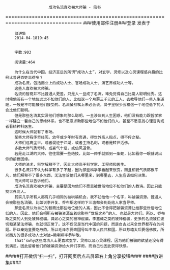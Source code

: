                        成功名流喜欢被大师骗 - 简书
================================================================================
###使用邮件注册###登录        发表于


        
        散讲集
        2014-04-1819:45


        字数:903

        阅读量:464

        为什么在当代中国，经济富足的所谓“成功人士”，对玄学，灵修以及心灵课程感兴趣的比例比普通百姓高得多？
        成功名流，包括商业上的成功人士、官场成功人士、演艺界成功人士等。
        这些人喜欢被大师骗。
        名流的智商并不比普通人更差。只是人一旦成了名流，难免觉得自己比常人聪明优秀。这时候倘若有一个地位远远不如他们的人，比如说一个月薪三千元的工人，去教导他们一些人生道理，一般是不可能被他们接受的。名流虽然嘴上未必会说，骨子里很少会相信一个地位低下的人会比他们聪明。
        但是那些名流其实没他们想象的那么聪明。一旦涉及到人生困惑，他们没有能力跟哲学家一样建立一套自己的思维体系，也不愿意求助那些地位不如他们的人，甚至不愿意找心理咨询或者看精神科医生。
        这时候大师就有了市场。
        某些大师有传奇经历。幼年或少年时有奇遇，得世外高人指点，得不传之秘。
        大师们远离尘世。或者混迹于江湖，或者主持名刹，或者是转世活佛。
        多数大师气质奇特，或豪气十足，或仙风道骨。
        若是走江湖的大师，往往需要一些绝技，比如一伸手就抓到一条蛇，比如看你一眼就说出你的前世因缘。
        大师的法术，科学解释不了，因此大师高于科学家、工程师和医生。
        很多名流并不认为科学有多了不起，因为那些科学家看起来很穷，而且相貌气质都很平凡，他们解释不了很多东西，无法告诉他们从哪里来，到哪里去，人生应该如何决策。
        而大师可以告诉他们。
        成功名流喜欢被大师骗，主要是因为他们不愿意被世俗地位不如他们的人教诲。因此只能找世外高人。
        其实几乎所有人都有几乎相同的被哄骗机会，我不妨给他一个名字，叫被骗资源。普通人会被那些名流骗，比如说李开复、乔布斯这样的下三滥都会到处给人家当导师。
        那些名流认为自己的智商比那些地位低的人高，因此不舍得把被骗资源让给那些世俗地位低的人。因此，他们会把所有被骗资源留着给那些“世俗之外”的人，也就是大师们。所以，乔布斯之类的人到处被神棍骗，龚如心之类的被神棍骗，李嘉诚之类的被神棍骗，更多的名流被仁波切和某某法师骗，也就很正常了。这不仅仅是当代中国的问题，而是自古以来全世界都存在的问题。所以秦始皇要吃丹药，所以毛泽东要改国号叫中华人民共和国，所以慈禧太后要信佛教，所以西方的很多成功人士对达=赖喇嘛毕恭毕敬。
        that‘swhy这些成功人士更喜欢玄学，灵修以及心灵课程。因为他们被骗的欲望还没有得到满足，因此留着他们的被骗资源给大师们享用，而自己也因此获得快感。
#####打开微信“扫一扫”，打开网页后点击屏幕右上角分享按钮####
        ####散讲集####
      
